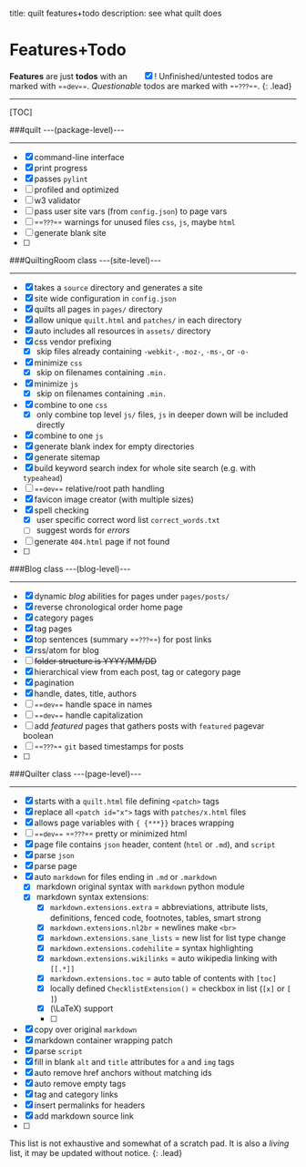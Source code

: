 title: quilt features+todo
description: see what quilt does

Features+Todo
=============
**Features** are just **todos** with an &nbsp;&nbsp;&nbsp;&nbsp;&nbsp;&nbsp;<input checked="" type="checkbox"/>!
Unfinished/untested todos are marked with <small>==dev==</small>.
_Questionable_ todos are marked with <small>==???==</small>.
{: .lead}
****************************************************************************************************************
[TOC]

###quilt ---(package\-level)---
***************************************

- [x] command-line interface
- [x] print progress
- [x] passes `pylint`
- [ ] profiled and optimized
- [ ] w3 validator
- [ ] pass user site vars (from `config.json`) to page vars
- [ ] <small>==???==</small> warnings for unused files `css`, `js`, maybe `html`
- [ ] generate blank site
- [ ]

###QuiltingRoom class ---(site\-level)---
*************************************************

- [x] takes a `source` directory and generates a site
- [x] site wide configuration in `config.json`
- [x] quilts all pages in `pages/` directory
- [x] allow unique `quilt.html` and `patches/` in each directory
- [x] auto includes all resources in `assets/` directory
- [x] css vendor prefixing
    - [x] skip files already containing `-webkit-`, `-moz-`, `-ms-`, or `-o-`
- [x] minimize `css`
    - [x] skip on filenames containing `.min.`
- [x] minimize `js`
    - [x] skip on filenames containing `.min.`
- [x] combine to one `css`
    - [x] only combine top level `js/` files, `js` in deeper down will be included directly
- [x] combine to one `js`
- [x] generate blank index for empty directories
- [x] generate sitemap
- [x] build keyword search index for whole site search (e.g. with `typeahead`)
- [ ] <small>==dev==</small> relative/root path handling
- [x] favicon image creator (with multiple sizes)
- [x] spell checking
    - [x] user specific correct word list `correct_words.txt`
    - [ ] suggest words for *errors*
- [ ] generate `404.html` page if not found
- [ ]

###Blog class ---(blog\-level)---
*****************************************

- [x] dynamic _blog_ abilities for pages under `pages/posts/`
- [x] reverse chronological order home page
- [x] category pages
- [x] tag pages
- [x] top sentences (summary <small>==???==</small>) for post links
- [x] rss/atom for blog
- [ ] ~~folder structure is YYYY/MM/DD~~
- [x] hierarchical view from each post, tag or category page
- [x] pagination
- [x] handle, dates, title, authors
- [ ] <small>==dev==</small> handle space in names
- [ ] <small>==dev==</small> handle capitalization
- [ ] add *featured* pages that gathers posts with `featured` pagevar boolean
- [ ] <small>==???==</small> `git` based timestamps for posts
- [ ]

###Quilter class ---(page\-level)---
********************************************

- [x] starts with a `quilt.html` file defining `<patch>` tags
- [x] replace all `<patch id="x">` tags with `patches/x.html` files
- [x] allows page variables with `{ {***}}` braces wrapping
- [ ] <small>==dev==</small> <small>==???==</small> pretty or minimized html
- [x] page file contains `json` header, content (`html` or `.md`), and `script`
- [x] parse `json`
- [x] parse page
- [x] auto `markdown` for files ending in `.md` or `.markdown`
    - [x] markdown original syntax with `markdown` python module
    - [x] markdown syntax extensions:
        - [x] `markdown.extensions.extra` = abbreviations, attribute lists, definitions, fenced code, footnotes, tables, smart strong
        - [x] `markdown.extensions.nl2br` = newlines make `<br>`
        - [x] `markdown.extensions.sane_lists` = new list for list type change
        - [x] `markdown.extensions.codehilite` = syntax highlighting
        - [x] `markdown.extensions.wikilinks` = auto wikipedia linking with `[[.*]]`
        - [x] `markdown.extensions.toc` = auto table of contents with `[toc]`
        - [x] locally defined `ChecklistExtension()` = checkbox in list (`[x]` or `[ ]`)
        - [x] \(\LaTeX\) support
        - [ ]
- [x] copy over original `markdown`
- [x] markdown container wrapping patch
- [x] parse `script`
- [x] fill in blank `alt` and `title` attributes for `a` and `img` tags
- [x] auto remove href anchors without matching ids
- [x] auto remove empty tags
- [x] tag and category links
- [x] insert permalinks for headers
- [x] add markdown source link
- [ ]

<div markdown="1" class="alert alert-warning">

This list is not exhaustive and somewhat of a scratch pad. It is also a *living* list, it may be updated without notice.
{: .lead}

</div>
